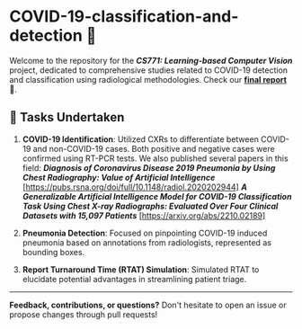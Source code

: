 # COVID-19-classification-and-detection :microbe:

Welcome to the repository for the ***CS771: Learning-based Computer Vision*** project, dedicated to comprehensive studies related to COVID-19 detection and classification using radiological methodologies. Check our [**final report**](https://github.com/xtie97/COVID-19-classification-and-detection/blob/main/Final%20report.pdf) 📜.

## :bookmark_tabs: Tasks Undertaken

1. **COVID-19 Identification**: Utilized CXRs to differentiate between COVID-19 and non-COVID-19 cases. Both positive and negative cases were confirmed using RT-PCR tests. We also published several papers in this field:
***Diagnosis of Coronavirus Disease 2019 Pneumonia by Using Chest Radiography: Value of Artificial Intelligence*** [https://pubs.rsna.org/doi/full/10.1148/radiol.2020202944]
***A Generalizable Artificial Intelligence Model for COVID-19 Classification Task Using Chest X-ray Radiographs: Evaluated Over Four Clinical Datasets with 15,097 Patients*** [https://arxiv.org/abs/2210.02189]

3. **Pneumonia Detection**: Focused on pinpointing COVID-19 induced pneumonia based on annotations from radiologists, represented as bounding boxes.
4. **Report Turnaround Time (RTAT) Simulation**: Simulated RTAT to elucidate potential advantages in streamlining patient triage.


---

**Feedback, contributions, or questions?** Don't hesitate to open an issue or propose changes through pull requests!

